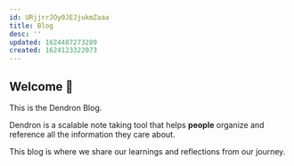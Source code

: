 ```yaml
---
id: URjjrrJOy0JEJjukmZaaa
title: Blog
desc: ''
updated: 1624487273289
created: 1624123322073
---
```



## Welcome 👋

This is the Dendron Blog. 

Dendron is a scalable note taking tool that helps **people** organize and reference all the information they care about.  

This blog is where we share our learnings and reflections from our journey. 


